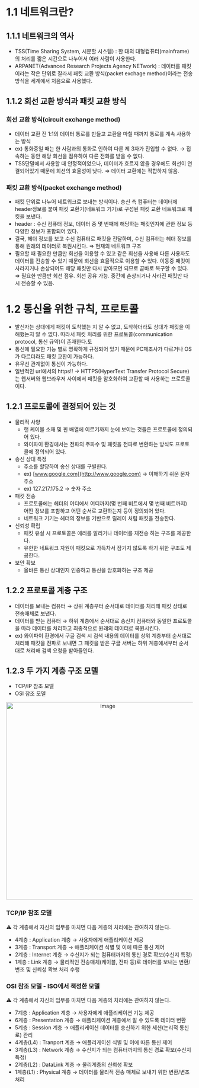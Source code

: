 # 1.1 네트워크란?

## 1.1.1 네트워크의 역사

- TSS(Time Sharing System, 시분할 시스템) : 한 대의 대형컴퓨터(mainframe)의 처리를 짧은 시간으로 나누어서 여러 사람이 사용한다.
- ARPANET(Advanced Research Projects Agency NETwork) : 데이터를 패킷이라는 작은 단위로 잘라서 패킷 교환 방식(packet exchage method)이라는 전송 방식을 세계에서 처음으로 사용했다.

## 1.1.2 회선 교환 방식과 패킷 교환 방식

### 회선 교환 방식(circuit exchange method)

- 데이터 교환 전 1:1의 데이터 통로를 만들고 교환을 마칠 때까지 통로를 계속 사용하는 방식
- ex) 통화중일 때는 한 사람과의 통화로 인하여 다른 제 3자가 진입할 수 없다. → 접속하는 동안 해당 회선을 점유하여 다른 전화를 받을 수 없다.
- TSS단말에서 사용할 때 안정적이었으나, 데이터가 흐르지 않을 경우에도 회선이 연결되어있기 때문에 회선의 효율성이 낮다. ⇒ 데이터 교환에는 적합하지 않음.

### 패킷 교환 방식(packet exchange method)

- 패킷 단위로 나누어 네트워크로 보내는 방식이다. 송신 측 컴퓨터는 데이터에 header정보를 붙여 패킷 교환기(네트워크 기기)로 구성된 패킷 교환 네트워크로 패킷을 보낸다.
- header : 수신 컴퓨터 정보, 데이터 중 몇 번째에 해당하는 패킷인지에 관한 정보 등 다양한 정보가 포함되어 있다.
- 결국, 헤더 정보를 보고 수신 컴퓨터로 패킷을 전달하며, 수신 컴퓨터는 헤더 정보를 통해 원래의 데이터로 복원시킨다. ⇒ 현재의 네트워크 구조
- 필요할 때 필요한 만큼만 회선을 이용할 수 있고 같은 회선을 사용해 다른 사용자도 데이터를 전송할 수 있기 때문에 회선을 효율적으로 이용할 수 있다. 이동중 패킷이 사라지거나 손상되어도 해당 패킷만 다시 받아모면 되므로 곧바로 복구할 수 있다.
⇒ 필요한 만큼만 회선 점유. 회선 공유 가능. 중간에 손상되거나 사라진 패킷만 다시 전송할 수 있음.

# 1.2 통신을 위한 규칙, 프로토콜

- 발신자는 상대에게 패킷이 도착했는 지 알 수 없고, 도착하더라도 상대가 패킷을 이해했는지 알 수 없다. 따라서 패킷 처리를 위한 프로토콜(communication protocol, 통신 규약)이 존재한다.토
- 통신에 필요한 기능 별로 명확하게 규정되어 있기 때문에 PC제조사가 다르거나 OS가 다르더라도 패킷 교환이 가능하다.
- 유무선 관계없이 통신이 가능하다.
- 일반적인 url에서의 https!! → HTTPS(HyperText Transfer Protocol Secure)는 웹서버와 웹브라우저 사이에서 패킷을 암호화하여 교환할 때 사용하는 프로토콜이다.

## 1.2.1 프로토콜에 결정되어 있는 것

- 물리적 사양
    - 랜 케이블 소재 및 핀 배열에 이르기까지 눈에 보이는 것들은 프로토콜에 정의되어 있다.
    - 와이파이 환경에서는 전파의 주파수 및 패킷을 전파로 변환하는 방식도 프로토콜에 정의되어 있다.
- 송신 상대 특정
    - 주소를 할당하여 송신 상대를 구별한다.
    - ex) [www.google.com](http://www.google.com) → 이해하기 쉬운 문자 주소
    - ex) 127.217.175.2 → 숫자 주소
- 패킷 전송
    - 프로토콜에는 헤더의 어디에서 어디까지(몇 번째 비트에서 몇 번째 비트까지) 어떤 정보를 포함하고 어떤 순서로 교환하는지 등이 정의되어 있다.
    - 네트워크 기기는 헤더의 정보를 기반으로 릴레이 처럼 패킷을 전송한다.
- 신뢰성 확립
    - 패킷 유실 시 프로토콜은 에러를 알리거나 데이터를 재전송 하는 구조를 제공한다.
    - 유한한 네트워크 자원이 패킷으로 가득차서 잠기지 않도록 하기 위한 구조도 제공한다.
- 보안 확보
    - 올바른 통신 상대인지 인증하고 통신을 암호화하는 구조 제공

## 1.2.2 프로토콜 계층 구조

- 데이터를 보내는 컴퓨터 → 상위 계층부터 순서대로 데이터를 처리해 패킷 상태로 전송매체로 보낸다.
- 데이터를 받는 컴퓨터 → 하위 계층에서 순서대로 송신지 컴퓨터와 동일한 프로토콜을 따라 데이터를 처리하고 최종적으로 원래의 데이터로 복원시킨다.
- ex) 와이파이 환경에서 구글 검색 시 검색 내용의 데이터를 상위 계층부터 순서대로 처리해 패킷을 전파로 보내면 그 패킷을 받은 구글 서버는 하위 계층에서부터 순서대로 처리해 검색 요청을 받아들인다.

## 1.2.3 두 가지 계층 구조 모델

- TCP/IP 참조 모델
- OSI 참조 모델

<p align="center">
<img width="533" alt="image" src="https://user-images.githubusercontent.com/99185757/193998072-57a1ce86-fb24-4d27-9584-f7e30e81bd83.png">
</p>

### TCP/IP 참조 모델

⚠️ 각 계층에서 자신의 임무를 마치면 다음 계층의 처리에는 관여하지 않는다.

- 4계층 : Application 계층 → 사용자에게 애플리케이션 제공
- 3계층 : Transport 계층 → 애플리케이션 식별 및 이에 따른 통신 제어
- 2계층 : Internet 계층 → 수신지가 되는 컴퓨터까지의 통신 경로 확보(수신지 특정)
- 1계층 : Link 계층 → 물리적인 전송매체(케이블, 전파 등)로 데이터를 보내는 변환/변조 및 신뢰성 확보 처리 수행

### OSI 참조 모델 - ISO에서 책정한 모델

⚠️ 각 계층에서 자신의 임무를 마치면 다음 계층의 처리에는 관여하지 않는다.

- 7계층 : Application 계층 → 사용자에게 애플리케이션 기능 제공
- 6계층 : Presentation 계층 → 애플리케이션 계층에서 알 수 있도록 데이터 변환
- 5계층 : Session 계층 → 애플리케이션 데이터를 송신하기 위한 세션(논리적 통신로) 관리
- 4계층(L4) : Tranport 계층 → 애플리케이션 식별 및 이에 따른 통신 제어
- 3계층(L3) : Network 계층 → 수신지가 되는 컴퓨터까지의 통신 경로 확보(수신지 특정)
- 2계층(L2) : DataLink 계층 → 물리계층의 신뢰성 확보
- 1계층(L1) : Physical 계층 → 데이터를 물리적 전송 매체로 보내기 위한 변환/변조 처리

